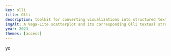 ```yaml
---
key: olli
title: Olli
description: toolkit for converting visualizations into structured textual descriptions
imgAlt: A Vega-Lite scatterplot and its corresponding Olli textual structure
year: 2023
themes: [access]
---
```


yo
